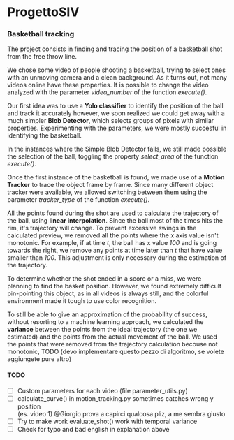 # ProgettoSIV

### Basketball tracking
The project consists in finding and tracing the position of a basketball shot from the free throw line.

We chose some video of people shooting a basketball, trying to select ones with an unmoving camera and a clean background. As it turns out, not many videos online have these properties.
It is possible to change the video analyzed with the parameter *video_number* of the function *execute()*.

Our first idea was to use a **Yolo classifier** to identify the position of the ball and track it accurately however, we soon realized we could get away with a much simpler **Blob Detector**, which selects groups of pixels with similar properties.
Experimenting with the parameters, we were mostly succesful in identifying the basketball. 

In the instances where the Simple Blob Detector fails, we still made possible the selection of the ball, toggling the property *select_area* of the function *execute()*.

Once the first instance of the basketball is found, we made use of a **Motion Tracker** to trace the object frame by frame.
Since many different object tracker were available, we allowed switching between them using the parameter *tracker_type* of the function *execute()*.

All the points found during the shot are used to calculate the trajectory of the ball, using **linear interpolation**. 
Since the ball most of the times hits the rim, it's trajectory will change. To prevent excessive swings in the calculated preview, we removed all the points where the x axis value isn't monotonic.
For example, if at time *t*, the ball has x value *100* and is going towards the right, we remove  any points at time later than *t* that have value smaller than *100*.
This adjustment is only necessary during the estimation of the trajectory. 

To determine whether the shot ended in a score or a miss, we were planning to find the basket position. However, we found extremely difficult pin-pointing this object, as in all videos is always still, and the colorful environment made it tough to use color recognition.

To still be able to give an approximation of the probability of success, without resorting to a machine learning approach, we calculated the **variance** between the points from the ideal trajectory (the one we estimated) and the points from the actual movement of the ball. 
We used the points that were removed from the trajectory calculation becouse not monotonic, 
TODO (devo implementare questo pezzo di algoritmo, se volete aggiungete pure altro)

#### TODO
 - [ ] Custom parameters for each video (file parameter_utils.py)
 - [ ] calculate_curve() in motion_tracking.py sometimes catches wrong y position  
    (es. video 1) @Giorgio prova a capirci qualcosa pliz, a me sembra giusto
 - [ ] Try to make work evaluate_shot() work with temporal variance
 - [ ] Check for typo and bad english in explanation above